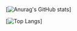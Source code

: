 [![Anurag's GitHub stats](https://github-readme-stats.vercel.app/api?username=iesous-kurios&theme=dark)]

[![Top Langs](https://github-readme-stats.vercel.app/api/top-langs/?username=iesous-kurios&theme=dark&layout=compact)]

<!--
**iesous-kurios/iesous-kurios** is a ✨ _special_ ✨ repository because its `README.md` (this file) appears on your GitHub profile.

Here are some ideas to get you started:

- 🔭 I’m currently working on ...
- 🌱 I’m currently learning ...
- 👯 I’m looking to collaborate on ...
- 🤔 I’m looking for help with ...
- 💬 Ask me about ...
- 📫 How to reach me: ...
- 😄 Pronouns: ...
- ⚡ Fun fact: ...
-->
